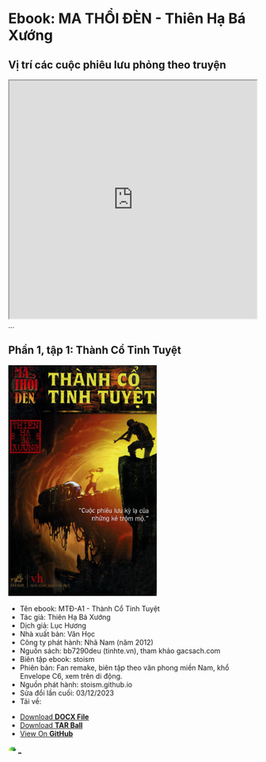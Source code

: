 # Ebook: MA THỔI ĐÈN - Thiên Hạ Bá Xướng

## Vị trí các cuộc phiêu lưu phỏng theo truyện
<iframe src="https://www.google.com/maps/d/u/0/embed?mid=1oB1_Y--YLIn2daILexM39iQUyBsQj50&ehbc=2E312F" width="500" height="480"></iframe>
...

## Phần 1, tập 1: Thành Cổ Tinh Tuyệt
[<img src="/pages/231203/cover_MTD-A1_ThanhCoTinhTuyet.png" alt="book cover" width="300" height="465">](/pages/about.html)

* Tên ebook: MTĐ-A1 - Thành Cổ Tinh Tuyệt
* Tác giả: Thiên Hạ Bá Xướng
* Dịch giả: Lục Hương
* Nhà xuất bản: Văn Học
* Công ty phát hành: Nhã Nam (năm 2012)
* Nguồn sách: bb7290deu (tinhte.vn), tham khảo gacsach.com
* Biên tập ebook: stoism
* Phiên bản: Fan remake, biên tập theo văn phong miền Nam, khổ Envelope C6, xem trên di động.
* Nguồn phát hành: stoism.github.io
* Sửa đổi lần cuối: 03/12/2023
* Tải về:
<ul class="downloads">
 <li><a href="https://mega.nz/file/ApInjCSY#3joCSQ88lEwj1EQVGlbNNKLMu_V7nonlpfaJ4p4TQE4">Download <strong>DOCX File</strong></a></li>
 <li><a href="{{ site.github.tar_url }}">Download <strong>TAR Ball</strong></a></li>
 <li><a href="{{ site.github.repository_url }}">View On <strong>GitHub</strong></a></li>
</ul>




[<img src="/pages/source/logo16.png" width="16">](/pages/about.html) [_](/pages/about.html)
